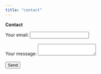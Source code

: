 ```yaml
---
title: "contact"
---
```


**Contact**

<form
  action="https://formspree.io/f/xyylbzga"
  method="POST"
>
  <label>
    Your email:
    <input class="form-control" type="email" name="_replyto">
  </label><br/><br/>
  <label >
    Your message:
    <textarea class="form-control" name="message"></textarea>
  </label><br/><br/>
  <!-- your other form fields go here -->
  <button class="btn btn-primary" type="submit">Send</button>
</form>
